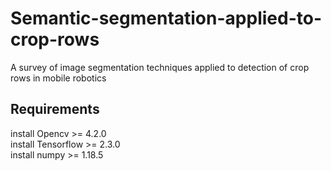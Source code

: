 # Semantic-segmentation-applied-to-crop-rows

A survey of image segmentation techniques applied to detection of crop rows in mobile robotics

## Requirements

install Opencv >= 4.2.0   
install Tensorflow >= 2.3.0   
install numpy >= 1.18.5   

